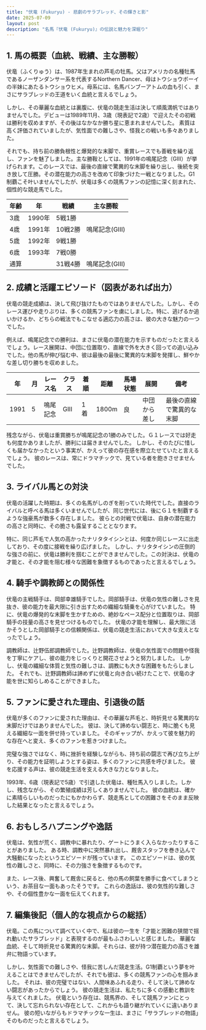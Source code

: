 ```yaml
---
title: "伏竜 (Fukuryu) - 悲劇のサラブレッド、その輝きと影"
date: 2025-07-09
layout: post
description: "名馬『伏竜 (Fukuryu)』の伝説と魅力を深堀り"
---
```


## 1. 馬の概要（血統、戦績、主な勝鞍）

伏竜（ふくりゅう）は、1987年生まれの芦毛の牡馬。父はアメリカの名種牡馬であるノーザンダンサー系を代表するNorthern Dancer、母はトウショウボーイの半妹にあたるトウショウヒメ。母系には、名馬バンブーアトムの血も引く、まさにサラブレッドの王道をいく血統と言えるでしょう。

しかし、その華麗な血統とは裏腹に、伏竜の競走生活は決して順風満帆ではありませんでした。デビューは1989年11月、3歳（現表記で2歳）で迎えたその初戦は勝利を収めますが、その後はなかなか勝ち星に恵まれませんでした。  素質は高く評価されていましたが、気性面での難しさや、怪我との戦いも多々ありました。

それでも、持ち前の勝負根性と爆発的な末脚で、重賞レースでも善戦を繰り返し、ファンを魅了しました。主な勝鞍としては、1991年の鳴尾記念（GIII）が挙げられます。このレースでは、最後の直線で驚異的な末脚を繰り出し、後続を突き放して圧勝。その潜在能力の高さを改めて印象づけた一戦となりました。G1制覇こそ叶いませんでしたが、伏竜は多くの競馬ファンの記憶に深く刻まれた、個性的な競走馬でした。

| 年齢 | 年 | 戦績 | 主な勝鞍 |
|---|---|---|---|
| 3歳 | 1990年 | 5戦1勝 |  |
| 4歳 | 1991年 | 10戦2勝 | 鳴尾記念(GIII) |
| 5歳 | 1992年 | 9戦1勝 |  |
| 6歳 | 1993年 | 7戦0勝 |  |
| 通算 |  | 31戦4勝 | 鳴尾記念(GIII) |


## 2. 成績と活躍エピソード（図表があれば出力）

伏竜の競走成績は、決して飛び抜けたものではありませんでした。しかし、そのレース運びや走りぶりは、多くの競馬ファンを虜にしました。特に、逃げるか追いかけるか、どちらの戦法でもこなせる適応力の高さは、彼の大きな魅力の一つでした。  

例えば、鳴尾記念での勝利は、まさに伏竜の潜在能力を示すものだったと言えるでしょう。レース展開は、中団に位置取り、直線で外を大きく回っての追い込みでした。他の馬が伸び悩む中、彼は最後の最後に驚異的な末脚を発揮し、鮮やかな差し切り勝ちを収めました。

| 年 | 月 | レース名 | クラス | 着順 | 距離 | 馬場状態 | 展開 | 備考 |
|---|---|---|---|---|---|---|---|---|
| 1991 | 5 | 鳴尾記念 | GIII | 1着 | 1800m | 良 | 中団から差し | 最後の直線で驚異的な末脚 |


残念ながら、伏竜は重賞勝ちが鳴尾記念の1勝のみでした。Ｇ１レースでは好走も何度かありましたが、勝利には届きませんでした。  しかし、そのたびに惜しくも届かなかったという事実が、かえって彼の存在感を際立たせていたと言えるでしょう。  彼のレースは、常にドラマチックで、見ている者を飽きさせませんでした。


## 3. ライバル馬との対決

伏竜の活躍した時期は、多くの名馬がしのぎを削っていた時代でした。直接のライバルと呼べる馬は多くいませんでしたが、同じ世代には、後にＧ１を制覇するような強豪馬が数多く存在しました。  彼らとの対戦で伏竜は、自身の潜在能力の高さと同時に、その脆さも露呈することとなります。

特に、同じ芦毛で人気の高かったナリタタイシンとは、何度か同じレースに出走しており、その度に接戦を繰り広げました。  しかし、ナリタタイシンの圧倒的な強さの前に、伏竜は勝利を掴むことができませんでした。この対決は、伏竜の才能と、その才能を阻む様々な困難を象徴するものであったと言えるでしょう。


## 4. 騎手や調教師との関係性

伏竜の主戦騎手は、岡部幸雄騎手でした。岡部騎手は、伏竜の気性の難しさを見抜き、彼の能力を最大限に引き出すための繊細な騎乗を心がけていました。  特に、伏竜の爆発的な末脚を生かすための、絶妙なペース配分と位置取りは、岡部騎手の技量の高さを見せつけるものでした。  伏竜の才能を理解し、最大限に活かそうとした岡部騎手との信頼関係は、伏竜の競走生活において大きな支えとなったでしょう。

調教師は、辻野伍郎調教師でした。辻野調教師は、伏竜の気性面での問題や怪我を丁寧にケアし、彼の能力をじっくりと開花させようと努力しました。  しかし、伏竜の繊細な体質と気性の難しさは、調教にも大きな困難をもたらしました。  それでも、辻野調教師は諦めずに伏竜と向き合い続けたことで、伏竜の才能を世に知らしめることができました。


## 5. ファンに愛された理由、引退後の話

伏竜が多くのファンに愛された理由は、その華麗な芦毛と、時折見せる驚異的な末脚だけではありませんでした。  彼は、決して諦めない闘志と、時に脆くも見える繊細な一面を併せ持っていました。  そのギャップが、かえって彼を魅力的な存在へと変え、多くのファンを惹きつけました。

完璧な強さではなく、時に挫折を経験しながらも、持ち前の闘志で再び立ち上がり、その能力を証明しようとする姿は、多くのファンに共感を呼びました。  彼を応援する声は、彼の競走生活を支える大きな力となりました。

1993年、6歳（現表記で5歳）で引退した伏竜は、種牡馬入りしました。しかし、残念ながら、その繁殖成績は芳しくありませんでした。  彼の血統は、確かに素晴らしいものだったにもかかわらず、競走馬としての困難さをそのまま反映した結果となったと言えるでしょう。


## 6. おもしろハプニングや逸話

伏竜は、気性が荒く、調教中に暴れたり、ゲートにうまく入らなかったりすることがありました。  ある時、調教中に突然暴れ出し、厩舎スタッフを巻き込んで大騒動になったというエピソードが残っています。  このエピソードは、彼の気性の難しさと、同時に、その力強さを象徴するものです。

また、レース後、興奮して厩舎に戻ると、他の馬の飼葉を勝手に食べてしまうという、お茶目な一面もあったそうです。  これらの逸話は、彼の気性的な難しさや、その個性豊かな一面を伝えてくれます。


## 7. 編集後記（個人的な視点からの総括）

伏竜。この馬について調べていく中で、私は彼の一生を「才能と困難の狭間で揺れ動いたサラブレッド」と表現するのが最もふさわしいと感じました。  華麗な血統、そして時折見せる驚異的な末脚。それらは、彼が持つ潜在能力の高さを雄弁に物語っています。

しかし、気性面での難しさや、怪我に苦しんだ競走生活。G1制覇という夢を叶えることはできませんでしたが、それでも彼は、多くの競馬ファンの心を掴みました。  それは、彼の完璧ではない、人間味あふれる走り、そして決して諦めない闘志があったからでしょう。  彼の競走生活は、私たちに多くの感動と教訓を与えてくれました。  伏竜という存在は、競馬界の、そして競馬ファンにとって、決して忘れられない存在として、これからも語り継がれていくに違いありません。  彼の短いながらもドラマチックな一生は、まさに「サラブレッドの物語」そのものだったと言えるでしょう。
